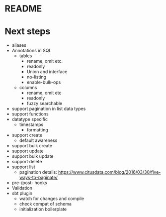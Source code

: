 # README




# Next steps

- aliases
- Annotations in SQL
  - tables
    - rename, omit etc.
    - readonly
    - Union and interface
    - no-listing
    - enable-bulk-ops
  - columns
    - rename, omit etc
    - readonly
    - fuzzy searchable
- support pagination in list data types
- support functions
- datatype specific
  - timestamps
    - formatting
- support create
  - default awareness
- support bulk create
- support update
- support bulk update
- support delete
- support list
  - pagination details: https://www.citusdata.com/blog/2016/03/30/five-ways-to-paginate/
- pre-/post- hooks
- Validation
- sbt plugin
  - watch for changes and compile
  - check compat of schema
  - initialization boilerplate

